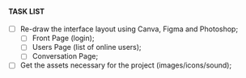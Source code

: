 #### TASK LIST
*[ ] Re-draw the interface layout using Canva, Figma and Photoshop;
  *[ ] Front Page (login);
  *[ ] Users Page (list of online users);
  *[ ] Conversation Page;
*[ ] Get the assets necessary for the project (images/icons/sound);